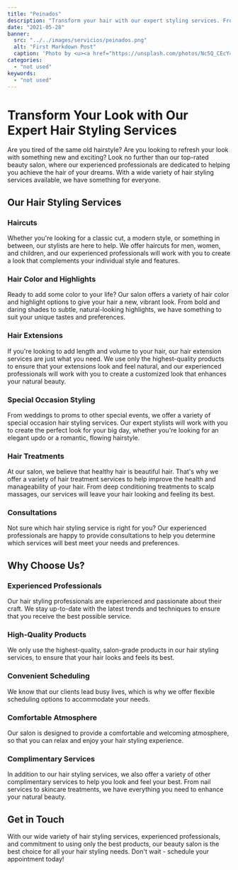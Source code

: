 ```yaml
---
title: "Peinados"
description: "Transform your hair with our expert styling services. From haircuts and highlights to bridal hairstyles and hair treatments, our experienced professionals will help you achieve the look you've been dreaming of. Schedule a hair consultation today at our top-rated salon and experience the best hair care services in town!"
date: "2021-05-28"
banner:
  src: "../../images/servicios/peinados.png"
  alt: "First Markdown Post"
  caption: 'Photo by <u><a href="https://unsplash.com/photos/Nc5Q_CEcY44">Florian Olivo</a></u>'
categories:
  - "not used"
keywords:
  - "not used"
---
```


# Transform Your Look with Our Expert Hair Styling Services

Are you tired of the same old hairstyle? Are you looking to refresh your look with something new and exciting? Look no further than our top-rated beauty salon, where our experienced professionals are dedicated to helping you achieve the hair of your dreams. With a wide variety of hair styling services available, we have something for everyone.

## Our Hair Styling Services

### Haircuts

Whether you're looking for a classic cut, a modern style, or something in between, our stylists are here to help. We offer haircuts for men, women, and children, and our experienced professionals will work with you to create a look that complements your individual style and features.

### Hair Color and Highlights

Ready to add some color to your life? Our salon offers a variety of hair color and highlight options to give your hair a new, vibrant look. From bold and daring shades to subtle, natural-looking highlights, we have something to suit your unique tastes and preferences.

### Hair Extensions

If you're looking to add length and volume to your hair, our hair extension services are just what you need. We use only the highest-quality products to ensure that your extensions look and feel natural, and our experienced professionals will work with you to create a customized look that enhances your natural beauty.

### Special Occasion Styling

From weddings to proms to other special events, we offer a variety of special occasion hair styling services. Our expert stylists will work with you to create the perfect look for your big day, whether you're looking for an elegant updo or a romantic, flowing hairstyle.

### Hair Treatments

At our salon, we believe that healthy hair is beautiful hair. That's why we offer a variety of hair treatment services to help improve the health and manageability of your hair. From deep conditioning treatments to scalp massages, our services will leave your hair looking and feeling its best.

### Consultations

Not sure which hair styling service is right for you? Our experienced professionals are happy to provide consultations to help you determine which services will best meet your needs and preferences.

## Why Choose Us?

### Experienced Professionals

Our hair styling professionals are experienced and passionate about their craft. We stay up-to-date with the latest trends and techniques to ensure that you receive the best possible service.

### High-Quality Products

We only use the highest-quality, salon-grade products in our hair styling services, to ensure that your hair looks and feels its best.

### Convenient Scheduling

We know that our clients lead busy lives, which is why we offer flexible scheduling options to accommodate your needs.

### Comfortable Atmosphere

Our salon is designed to provide a comfortable and welcoming atmosphere, so that you can relax and enjoy your hair styling experience.

### Complimentary Services

In addition to our hair styling services, we also offer a variety of other complimentary services to help you look and feel your best. From nail services to skincare treatments, we have everything you need to enhance your natural beauty.

## Get in Touch

With our wide variety of hair styling services, experienced professionals, and commitment to using only the best products, our beauty salon is the best choice for all your hair styling needs. Don't wait - schedule your appointment today!
